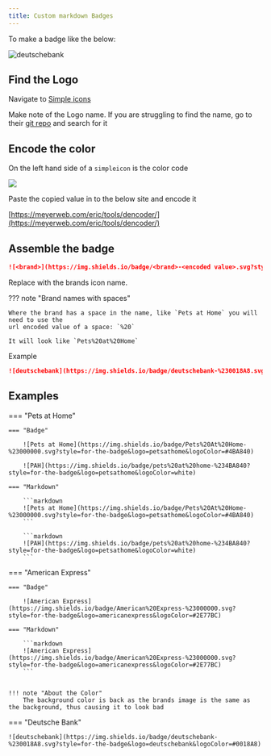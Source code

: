 ```yaml
---
title: Custom markdown Badges
---
```


To make a badge like the below:

![deutschebank](https://img.shields.io/badge/deutschebank-%230018A8.svg?style=for-the-badge&logo=deutschebank&logoColor=#0018A8)

## Find the Logo

Navigate to [Simple icons](https://simpleicons.org)

Make note of the Logo name. If you are struggling to find the name, go to their [git repo](https://github.com/simple-icons/simple-icons) and search for it

## Encode the color

On the left hand side of a `simpleicon` is the color code

![](../../assets/amex-simpleicons.png)

Paste the copied value in to the below site and encode it

[https://meyerweb.com/eric/tools/dencoder/](https://meyerweb.com/eric/tools/dencoder/)

## Assemble the badge

```markdown
![<brand>](https://img.shields.io/badge/<brand>-<encoded value>.svg?style=for-the-badge&logo=<brand>&logoColor=<hex>)
```

Replace <brand> with the brands icon name.

??? note "Brand names with spaces"

    Where the brand has a space in the name, like `Pets at Home` you will need to use the
    url encoded value of a space: `%20`

    It will look like `Pets%20at%20Home`

Example

```markdown
![deutschebank](https://img.shields.io/badge/deutschebank-%230018A8.svg?style=for-the-badge&logo=deutschebank&logoColor=#0018A8)
```

## Examples

=== "Pets at Home"

    === "Badge"

        ![Pets at Home](https://img.shields.io/badge/Pets%20At%20Home-%23000000.svg?style=for-the-badge&logo=petsathome&logoColor=#4BA840)

        ![PAH](https://img.shields.io/badge/pets%20at%20home-%234BA840?style=for-the-badge&logo=petsathome&logoColor=white)

    === "Markdown"

        ```markdown
        ![Pets at Home](https://img.shields.io/badge/Pets%20At%20Home-%23000000.svg?style=for-the-badge&logo=petsathome&logoColor=#4BA840)
        ```

        ```markdown
        ![PAH](https://img.shields.io/badge/pets%20at%20home-%234BA840?style=for-the-badge&logo=petsathome&logoColor=white)
        ```

=== "American Express"

    === "Badge"

        ![American Express](https://img.shields.io/badge/American%20Express-%23000000.svg?style=for-the-badge&logo=americanexpress&logoColor=#2E77BC)

    === "Markdown"

        ```markdown
        ![American Express](https://img.shields.io/badge/American%20Express-%23000000.svg?style=for-the-badge&logo=americanexpress&logoColor=#2E77BC)
        ```


    !!! note "About the Color"
        The background color is back as the brands image is the same as the background, thus causing it to look bad

=== "Deutsche Bank"

    ![deutschebank](https://img.shields.io/badge/deutschebank-%230018A8.svg?style=for-the-badge&logo=deutschebank&logoColor=#0018A8)
